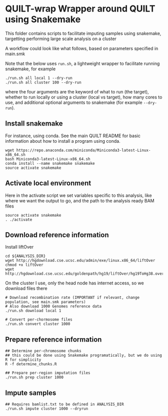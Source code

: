 QUILT-wrap Wrapper around QUILT using Snakemake
=============================================

This folder contains scripts to facilitate imputing samples using snakemake, targetting performing large scale analysis on a cluster

A workflow could look like what follows, based on parameters specified in main.smk

Note that the below uses `run.sh`, a lightweight wrapper to facilitate running snakemake, for example
```
./run.sh all local 1 --dry-run
./run.sh all cluster 100 --dry-run
```
where the four arguments are the keyword of what to run (the target), whether to run locally or using a cluster (local vs target), how many cores to use, and additional optional arguments to snakemake (for example `--dry-run`).

## Install snakemake

For instance, using conda. See the main QUILT README for basic information about how to install a program using conda. 

```
wget https://repo.anaconda.com/miniconda/Miniconda3-latest-Linux-x86_64.sh
bash Miniconda3-latest-Linux-x86_64.sh
conda install --name snakemake snakemake
source activate snakemake
```

## Activate local environment

Here in the activate script we set variables specific to this analysis, like where we want the output to go, and the path to the analysis ready BAM files
```
source activate snakemake
. ./activate
```

## Download reference information

Install liftOver

```
cd ${ANALYSIS_DIR}
wget http://hgdownload.cse.ucsc.edu/admin/exe/linux.x86_64/liftOver
chmod +x liftOver
wget http://hgdownload.cse.ucsc.edu/goldenpath/hg19/liftOver/hg19ToHg38.over.chain.gz
```

On the cluster I use, only the head node has internet access, so we download files there

```
# Download recombination rate (IMPORTANT if relevant, change population, see main.smk parameters)
# Also download 1000 Genomes reference data
./run.sh download local 1

# Convert per-chormosome files 
./run.sh convert cluster 1000

```

## Prepare reference information

```
## Determine per-chromosome chunks
## this could be done using Snakemake programatically, but we do using R for simplicity
R -f determine_chunks.R

## Prepare per-region imputation files
./run.sh prep cluster 1000
```

## Impute samples
```
## Requires bamlist.txt to be defined in ANALYSIS_DIR
./run.sh impute cluster 1000 --dryrun
```



